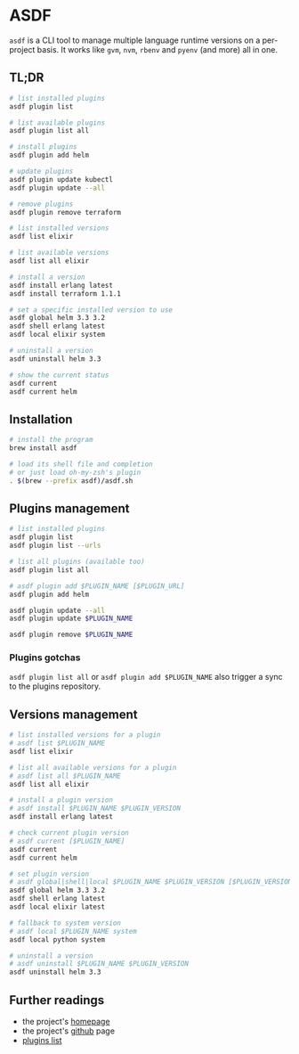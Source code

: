 # ASDF

`asdf` is a CLI tool to manage multiple language runtime versions on a per-project basis. It works like `gvm`, `nvm`, `rbenv` and `pyenv` (and more) all in one.

## TL;DR

```sh
# list installed plugins
asdf plugin list

# list available plugins
asdf plugin list all

# install plugins
asdf plugin add helm

# update plugins
asdf plugin update kubectl
asdf plugin update --all

# remove plugins
asdf plugin remove terraform

# list installed versions
asdf list elixir

# list available versions
asdf list all elixir

# install a version
asdf install erlang latest
asdf install terraform 1.1.1

# set a specific installed version to use
asdf global helm 3.3 3.2
asdf shell erlang latest
asdf local elixir system

# uninstall a version
asdf uninstall helm 3.3

# show the current status
asdf current
asdf current helm
```

## Installation

```sh
# install the program
brew install asdf

# load its shell file and completion
# or just load oh-my-zsh's plugin
. $(brew --prefix asdf)/asdf.sh
```

## Plugins management

```sh
# list installed plugins
asdf plugin list
asdf plugin list --urls

# list all plugins (available too)
asdf plugin list all

# asdf plugin add $PLUGIN_NAME [$PLUGIN_URL]
asdf plugin add helm

asdf plugin update --all
asdf plugin update $PLUGIN_NAME

asdf plugin remove $PLUGIN_NAME
```

### Plugins gotchas

`asdf plugin list all` or `asdf plugin add $PLUGIN_NAME` also trigger a sync to the plugins repository.

## Versions management

```sh
# list installed versions for a plugin
# asdf list $PLUGIN_NAME
asdf list elixir

# list all available versions for a plugin
# asdf list all $PLUGIN_NAME
asdf list all elixir

# install a plugin version
# asdf install $PLUGIN_NAME $PLUGIN_VERSION
asdf install erlang latest

# check current plugin version
# asdf current [$PLUGIN_NAME]
asdf current
asdf current helm

# set plugin version
# asdf global|shell|local $PLUGIN_NAME $PLUGIN_VERSION [$PLUGIN_VERSION,...]
asdf global helm 3.3 3.2
asdf shell erlang latest
asdf local elixir latest

# fallback to system version
# asdf local $PLUGIN_NAME system
asdf local python system

# uninstall a version
# asdf uninstall $PLUGIN_NAME $PLUGIN_VERSION
asdf uninstall helm 3.3
```

## Further readings

- the project's [homepage]
- the project's [github] page
- [plugins list]

[github]: https://github.com/asdf-vm/asdf
[homepage]: https://asdf-vm.com/
[plugins list]: https://github.com/asdf-vm/asdf-plugins

